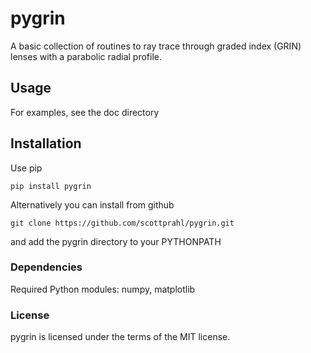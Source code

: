 # pygrin

A basic collection of routines to ray trace through graded
index (GRIN) lenses with a parabolic radial profile.
	
	
## Usage
For examples, see the doc directory


## Installation

Use pip

    pip install pygrin

Alternatively you can install from github

    git clone https://github.com/scottprahl/pygrin.git

and add the pygrin directory to your PYTHONPATH


### Dependencies

Required Python modules: numpy, matplotlib


### License

pygrin is licensed under the terms of the MIT license.